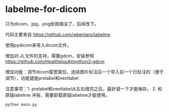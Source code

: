 # labelme-for-dicom
只为dicom，jpg，png给我搞没了，后续改下。

代码主要来自 https://github.com/wkentaro/labelme

使用pydicom来导入dicom文件。

增加对.JL文件的支持，需要gdcm，安装参照 https://github.com/HealthplusAI/python3-gdcm

增加功能：调节dicom窗宽窗位，连续图片标注后一个导入前一个已标注的（便于调节），功能键是prelabel和nextlabel

注意事项：1. prelabel和nextlabel从左右借完之后，最好调一下才能保存。
        2. 和原版labelme 冲突，需要卸载原版labelme才能使用。


```
python main.py
```
